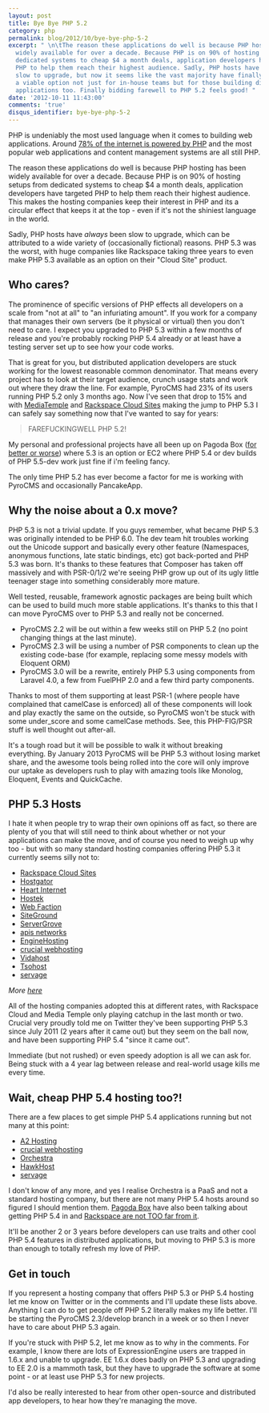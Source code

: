 ```yaml
---
layout: post
title: Bye Bye PHP 5.2
category: php
permalink: blog/2012/10/bye-bye-php-5-2
excerpt: " \n\tThe reason these applications do well is because PHP hosting has been
  widely available for over a decade. Because PHP is on 90% of hosting setups from
  dedicated systems to cheap $4 a month deals, application developers have targeted
  PHP to help them reach their highest audience. Sadly, PHP hosts have always been
  slow to upgrade, but now it seems like the vast majority have finally made PHP 5.3
  a viable option not just for in-house teams but for those building distributable
  applications too. Finally bidding farewell to PHP 5.2 feels good! "
date: '2012-10-11 11:43:00'
comments: 'true'
disqus_identifier: bye-bye-php-5-2
---
```


PHP is undeniably the most used language when it comes to building web applications. Around [78% of the internet is powered by PHP](http://w3techs.com/technologies/overview/programming_language/all) and the most popular web applications and content management systems are all still PHP.

The reason these applications do well is because PHP hosting has been widely available for over a decade. Because PHP is on 90% of hosting setups from dedicated systems to cheap $4 a month deals, application developers have targeted PHP to help them reach their highest audience. This makes the hosting companies keep their interest in PHP and its a circular effect that keeps it at the top - even if it's not the shiniest language in the world.

Sadly, PHP hosts have _always_ been slow to upgrade, which can be attributed to a wide variety of (occasionally fictional) reasons. PHP 5.3 was the worst, with huge companies like Rackspace taking three years to even make PHP 5.3 available as an option on their "Cloud Site" product.

## Who cares?

The prominence of specific versions of PHP effects all developers on a scale from "not at all" to "an infuriating amount". If you work for a company that manages their own servers (be it physical or virtual) then you don't need to care. I expect you upgraded to PHP 5.3 within a few months of release and you're probably rocking PHP 5.4 already or at least have a testing server set up to see how your code works.

That is great for you, but distributed application developers are stuck working for the lowest reasonable common denominator. That means every project has to look at their target audience, crunch usage stats and work out where they draw the line. For example, PyroCMS had 23% of its users running PHP 5.2 only 3 months ago. Now I've seen that drop to 15% and with [MediaTemple][mediatemple-upgrade] and [Rackspace Cloud Sites][rackspace-53] making the jump to PHP 5.3 I can safely say something now that I've wanted to say for years:

> FAREFUCKINGWELL PHP 5.2!

My personal and professional projects have all been up on Pagoda Box ([for better or worse][pipe-dream]) where 5.3 is an option or EC2 where PHP 5.4 or dev builds of PHP 5.5-dev work just fine if i'm feeling fancy.

The only time PHP 5.2 has ever become a factor for me is working with PyroCMS and occasionally PancakeApp.

## Why the noise about a 0.x move?

PHP 5.3 is not a trivial update. If you guys remember, what became PHP 5.3 was originally intended to be PHP 6.0. The dev team hit troubles working out the Unicode support and basically every other feature (Namespaces, anonymous functions, late static bindings, etc) got back-ported and PHP 5.3 was born. It's thanks to these features that Composer has taken off massively and with PSR-0/1/2 we're seeing PHP grow up out of its ugly little teenager stage into something considerably more mature. 

Well tested, reusable, framework agnostic packages are being built which can be used to build much more stable applications. It's thanks to this that I can move PyroCMS over to PHP 5.3 and really not be concerned.

* PyroCMS 2.2 will be out within a few weeks still on PHP 5.2 (no point changing things at the last minute).
* PyroCMS 2.3 will be using a number of PSR components to clean up the existing code-base (for example, replacing some messy models with Eloquent ORM)
* PyroCMS 3.0 will be a rewrite, entirely PHP 5.3 using components from Laravel 4.0, a few from FuelPHP 2.0 and a few third party components.

Thanks to most of them supporting at least PSR-1 (where people have complained that camelCase is enforced) all of these components will look and play exactly the same on the outside, so PyroCMS won't be stuck with some under_score and some camelCase methods. See, this PHP-FIG/PSR stuff is well thought out after-all.

It's a tough road but it will be possible to walk it without breaking everything. By January 2013 PyroCMS will be PHP 5.3 without losing market share, and the awesome tools being rolled into the core will only improve our uptake as developers rush to play with amazing tools like Monolog, Eloquent, Events and QuickCache.

## PHP 5.3 Hosts

I hate it when people try to wrap their own opinions off as fact, so there are plenty of you that will still need to think about whether or not your applications can make the move, and of course you need to weigh up why too - but with so many standard hosting companies offering PHP 5.3 it currently seems silly not to:

* [Rackspace Cloud Sites](http://www.rackspace.com/cloud/public/sites/)
* [Hostgator](http://support.hostgator.com/articles/hosting-guide/hardware-software/php-5-3)
* [Heart Internet](http://www.heartinternet.co.uk/blog/2011/02/introducing-php-5-3-5/)
* [Hostek](http://hostek.com/hosting/linux/cpanel/php5.3-hosting.asp)
* [Web Faction](https://www.webfaction.com/services/hosting)
* [SiteGround](https://www.siteground.com/php-hosting.htm)
* [ServerGrove](http://servergrove.com/)
* [apis networks ](http://apisnetworks.com/web-hosting-packages)
* [EngineHosting](http://www.enginehosting.com/)
* [crucial webhosting](http://www.crucialwebhost.com/)
* [Vidahost](https://www.vidahost.com/)
* [Tsohost](https://www.tsohost.com/)
* [servage](http://servage.net/)

_More [here](http://nephtaliproject.com/php53hosts/)_

All of the hosting companies adopted this at different rates, with Rackspace Cloud and Media Temple only playing catchup in the last month or two. Crucial very proudly told me on Twitter they've been supporting PHP 5.3 since July 2011 (2 years after it came out) but they seem on the ball now, and have been supporting PHP 5.4 "since it came out". 

Immediate (but not rushed) or even speedy adoption is all we can ask for. Being stuck with a 4 year lag between release and real-world usage kills me every time.

## Wait, cheap PHP 5.4 hosting too?!

There are a few places to get simple PHP 5.4 applications running but not many at this point:

* [A2 Hosting](http://www.a2hosting.com/php-hosting)
* [crucial webhosting](http://www.crucialwebhost.com/)
* [Orchestra](http://orchestra.io)
* [HawkHost](http://hawkhost.com)
* [servage](http://servage.net/)

I don't know of any more, and yes I realise Orchestra is a PaaS and not a standard hosting company, but there are not many PHP 5.4 hosts around so figured I should mention them. [Pagoda Box](http://pagodabox.com) have also been talking about getting PHP 5.4 in and [Rackspace are not TOO far from it][rackspace-54].

It'll be another 2 or 3 years before developers can use traits and other cool PHP 5.4 features in distributed applications, but moving to PHP 5.3 is more than enough to totally refresh my love of PHP.

## Get in touch

If you represent a hosting company that offers PHP 5.3 or PHP 5.4 hosting let me know on Twitter or in the comments and I'll update these lists above. Anything I can do to get people off PHP 5.2 literally makes my life better. I'll be starting the PyroCMS 2.3/develop branch in a week or so then I never have to care about PHP 5.3 again.

If you're stuck with PHP 5.2, let me know as to why in the comments. For example, I know there are lots of ExpressionEngine users are trapped in 1.6.x and unable to upgrade. EE 1.6.x does badly on PHP 5.3 and upgrading to EE 2.0 is a mammoth task, but they have to upgrade the software at some point - or at least use PHP 5.3 for new projects.

I'd also be really interested to hear from other open-source and distributed app developers, to hear how they're managing the move.

  [mediatemple-upgrade]: http://weblog.mediatemple.net/2012/02/28/gs-update-php-spring-cleaning/
  [rackspace-53]: http://feedback.rackspace.com/forums/71021-product-feedback/suggestions/997049-php-5-3-support-in-cloud-sites
  [rackspace-54]: http://feedback.rackspace.com/forums/71021-product-feedback/suggestions/2642991-php-5-4-support-in-cloud-sites
  [pipe-dream]: /blog/2012/10/cloud-hosting-php-pipe-dream